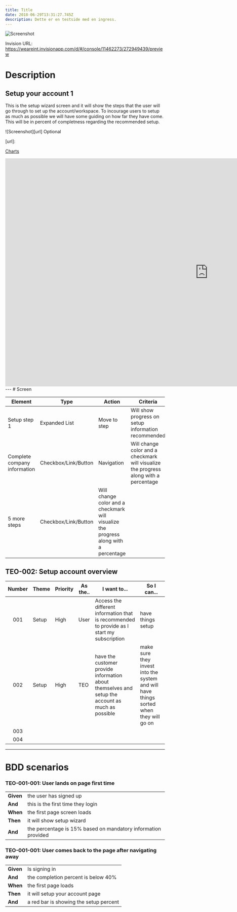 ```yaml
---
title: Title
date: 2018-06-29T13:31:27.745Z
description: Dette er en testside med en ingress.
---
```

![Screenshot][Picture]

[Picture]: https://weareint.invisionapp.com/static-signed/live-embed/199936544/275207496/1/latest/dN37a9Zh0qyFAzoHlD2Z2z0Zr9mUl8WcKMz1ZYxI2V9lVRRlEwkE5Q804eJAac0qxblEnfcJXVd5X8P5lLUutFglE/1.1.2-2x.png

Invision URL: https://weareint.invisionapp.com/d/#/console/11462273/272949439/preview

# Description
## Setup your account 1
This is the setup wizard screen and it will show the steps that the user will go through to set up the account/workspace. To incourage users to setup as much as possible we will have some guiding on how far they have come. This will be in percent of completness regarding the recommended setup.

![Screenshot][url] Optional

[url]: 

[Charts][Charts URL]

[Charts URL]: ../../Charts/Exports/index.html

<iframe width="1280" height="720" src="https://realtimeboard.com/app/embed/o9J_kzAKsVw=/?" frameborder="0" scrolling="no" allowfullscreen></iframe>
---
# Screen

| Element  | Type | Action | Criteria |
| -------- | ---- | ------ | -------- |
| Setup step 1 | Expanded List | Move to step  | Will show progress on setup information recommended |
| Complete company information  |  Checkbox/Link/Button   |  Navigation   | Will change color and a checkmark will visualize the progress along with a percentage |
| 5 more steps | Checkbox/Link/Button | Will change color and a checkmark will visualize the progress along with a percentage |


## TEO-002: Setup account overview
| Number    | Theme    | Priority | As the..  | I want to...  | So I can...|
| :----:    | -----    | -------- | -------------  | ------------  | -----------|
| 001       | Setup   | High     | User           | Access the different information that is recommended to provide as I start my subscription | have things setup |
| 002       | Setup  | High | TEO | have the customer provide information about themselves and setup the account as much as possible | make sure they invest into the system and will have things sorted when they will go on |
| 003 | 
| 004 | 

---

# BDD scenarios

### TEO-001-001: User lands on page first time
| | |
| --- | --- |
| **Given** | the user has signed up |
| **And**   | this is the first time they login
| **When**  | the first page screen loads   
| **Then**  | it will show setup wizard  
| **And**   | the percentage is 15% based on mandatory information provided

### TEO-001-001: User comes back to the page after navigating away
| | |
| --- | --- |
| **Given** | Is signing in
| **And**   | the completion percent is below 40%
| **When**  | the first page loads  
| **Then**  | it will setup your account page   
| **And**   | a red bar is showing the setup percent

